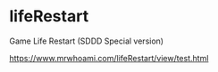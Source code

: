 # lifeRestart

Game Life Restart (SDDD Special version)

<https://www.mrwhoami.com/lifeRestart/view/test.html>
